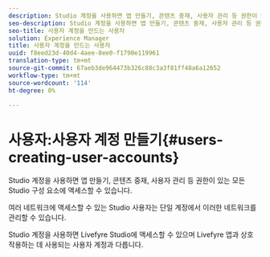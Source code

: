 ```yaml
---
description: Studio 계정을 사용하면 앱 만들기, 콘텐츠 중재, 사용자 관리 등 권한이 있는 모든 Studio 구성 요소에 액세스할 수 있습니다.
seo-description: Studio 계정을 사용하면 앱 만들기, 콘텐츠 중재, 사용자 관리 등 권한이 있는 모든 Studio 구성 요소에 액세스할 수 있습니다.
seo-title: 사용자 계정을 만드는 사용자
solution: Experience Manager
title: 사용자 계정을 만드는 사용자
uuid: f8eed23d-40d4-4aee-8ee0-f1790e119961
translation-type: tm+mt
source-git-commit: 67aeb3de964473b326c88c3a3f81ff48a6a12652
workflow-type: tm+mt
source-wordcount: '114'
ht-degree: 0%

---
```



# 사용자:사용자 계정 만들기{#users-creating-user-accounts}

Studio 계정을 사용하면 앱 만들기, 콘텐츠 중재, 사용자 관리 등 권한이 있는 모든 Studio 구성 요소에 액세스할 수 있습니다.

여러 네트워크에 액세스할 수 있는 Studio 사용자는 단일 계정에서 이러한 네트워크를 관리할 수 있습니다.

Studio 계정을 사용하면 Livefyre Studio에 액세스할 수 있으며 Livefyre 앱과 상호 작용하는 데 사용되는 사용자 계정과 다릅니다.
